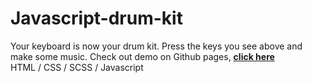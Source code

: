 # Javascript-drum-kit
Your keyboard is now your drum kit.  Press the keys you see above and make some music.
Check out demo on Github pages, **[click here](https://criscrispy.github.io/Javascript-drum-kit/)**\
HTML / CSS / SCSS / Javascript 
